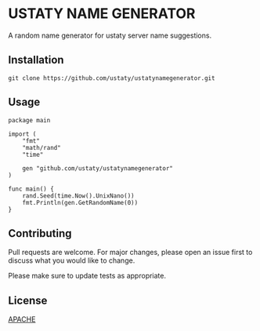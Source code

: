 # USTATY NAME GENERATOR

A random name generator for ustaty server name suggestions. 

## Installation

```shell script
git clone https://github.com/ustaty/ustatynamegenerator.git
```

## Usage
```shell script
package main

import (
	"fmt"
	"math/rand"
	"time"

	gen "github.com/ustaty/ustatynamegenerator"
)

func main() {
	rand.Seed(time.Now().UnixNano())
	fmt.Println(gen.GetRandomName(0))
}

```

## Contributing
Pull requests are welcome. For major changes, please open an issue first to discuss what you would like to change.

Please make sure to update tests as appropriate.

## License
[APACHE](LICENSE)
